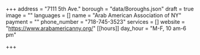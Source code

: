+++
address = "7111 5th Ave."
borough = "data/Boroughs.json"
draft = true
image = ""
languages = []
name = "Arab American Association of NY"
payment = ""
phone_number = "718-745-3523"
services = []
website = "https://www.arabamericanny.org/"
[[hours]]
day_hour = "M-F, 10 am-6 pm"

+++
